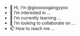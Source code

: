 - 👋 Hi, I’m @giooooogangyyoo
- 👀 I’m interested in ...
- 🌱 I’m currently learning ...
- 💞️ I’m looking to collaborate on ...
- 📫 How to reach me ...

<!---
giooooogangyyoo/giooooogangyyoo is a ✨ special ✨ repository because its `README.md` (this file) appears on your GitHub profile.
You can click the Preview link to take a look at your changes.
--->
